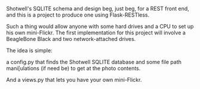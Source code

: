 Shotwell's SQLITE schema and design beg, just beg, for a REST front end, 
and this is a project to produce one using Flask-RESTless. 

Such a thing would allow anyone with some hard drives and a CPU 
to set up his own mini-Flickr. The first implementation for this project
will involve a BeagleBone Black and two network-attached drives. 

The idea is simple:

a config.py that finds the Shotwell SQLITE database
and some file path mani[ulations (if need be) to get at the photo contents.

And a views.py that lets you have your own mini-Flickr. 